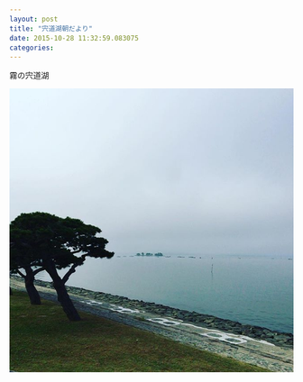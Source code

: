 ```yaml
---
layout: post
title: "宍道湖朝だより"
date: 2015-10-28 11:32:59.083075
categories: 
---
```


霧の宍道湖

![霧の宍道湖](/assets/images/201510/12139757_1665244313687112_992465543_n.jpg)


